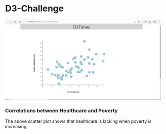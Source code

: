 # D3-Challenge

![D3](D3_data_journalism/assets/images/output1.PNG)

### Correlations between Healthcare and Poverty

The above scatter plot shows that healthcare is lacking when poverty is increasing 
